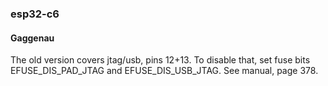 ### esp32-c6

#### Gaggenau

The old version covers jtag/usb, pins 12+13.
To disable that, set fuse bits EFUSE\_DIS\_PAD\_JTAG and EFUSE\_DIS\_USB\_JTAG.
See manual, page 378.
